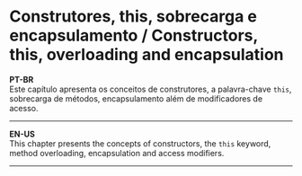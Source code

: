 # Construtores, this, sobrecarga e encapsulamento / Constructors, this, overloading and encapsulation
**PT-BR**  
Este capítulo apresenta os conceitos de construtores, a palavra-chave `this`, sobrecarga de métodos, encapsulamento além de modificadores de acesso.

***

**EN-US**  
This chapter presents the concepts of constructors, the `this` keyword, method overloading, encapsulation and access modifiers.

***
